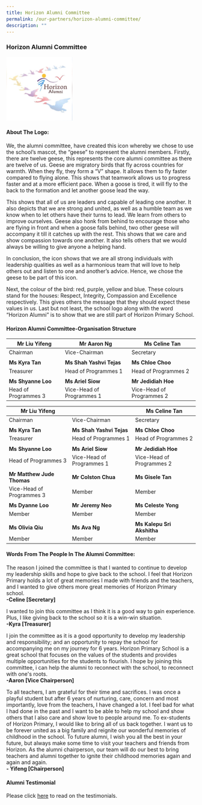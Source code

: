```yaml
---
title: Horizon Alumni Committee
permalink: /our-partners/horizon-alumni-committee/
description: ""
---
```

### **Horizon Alumni Committee**

<img src="/images/horizonalumni1.jpg" style="width:35%">

#### **About The Logo:**
We, the alumni committee, have created this icon whereby we chose to use the school’s mascot, the “geese” to represent the alumni members. Firstly, there are twelve geese, this represents the core alumni committee as there are twelve of us. Geese are migratory birds that fly across countries for warmth. When they fly, they form a “V” shape. It allows them to fly faster compared to flying alone. This shows that teamwork allows us to progress faster and at a more efficient pace. When a goose is tired, it will fly to the back to the formation and let another goose lead the way.

This shows that all of us are leaders and capable of leading one another. It also depicts that we are strong and united, as well as a humble team as we know when to let others have their turns to lead. We learn from others to improve ourselves. Geese also honk from behind to encourage those who are flying in front and when a goose falls behind, two other geese will accompany it till it catches up with the rest. This shows that we care and show compassion towards one another. It also tells others that we would always be willing to give anyone a helping hand.  

In conclusion, the icon shows that we are all strong individuals with leadership qualities as well as a harmonious team that will love to help others out and listen to one and another’s advice. Hence, we chose the geese to be part of this icon.

Next, the colour of the bird: red, purple, yellow and blue. These colours stand for the houses: Respect, Integrity, Compassion and Excellence respectively. This gives others the message that they should expect these values in us. Last but not least, the school logo along with the word “Horizon Alumni” is to show that we are still part of Horizon Primary School.

#### **Horizon Alumni Committee-Organisation Structure**


| Mr Liu Yifeng | Mr Aaron Ng | Ms Celine Tan  |
| -------- | -------- | -------- |
|Chairman|Vice-Chairman|Secretary|
| | | |
|**Ms Kyra Tan**|**Ms Shah Yashvi Tejas**|**Ms Chloe Choo**|
|Treasurer|Head of Programmes 1|Head of Programmes 2|
| | | |
|**Ms Shyanne Loo**|**Ms Ariel Siow**|**Mr Jedidiah Hoe**|
|Head of Programmes 3|Vice-Head of Programmes 1|Vice-Head of Programmes 2|

| Mr Liu Yifeng |  | Ms Celine Tan |
| -------- | -------- | -------- |
|Chairman|Vice-Chairman|Secretary|
| | | |
|**Ms Kyra Tan**|**Ms Shah Yashvi Tejas**|**Ms Chloe Choo**|
|Treasurer|Head of Programmes 1| Head of Programmes 2|
| | | |
|**Ms Shyanne Loo**|**Ms Ariel Siow**|**Mr Jedidiah Hoe**|
|Head of Programmes 3|Vice-Head of Programmes 1|Vice-Head of Programmes 2|
| | | |
|**Mr Matthew Jude Thomas**|**Mr Colston Chua**|**Ms Gisele Tan**|
|Vice-Head of Programmes 3|Member|Member|
| | | |
|**Ms Dyanne Loo**|**Mr Jeremy Neo**|**Ms Celeste Yong**|
|Member|Member|Member|
| | | |
|**Ms Olivia Qiu**|**Ms Ava Ng**|**Ms Kalepu Sri Akshitha**|
|Member|Member|Member|


#### **Words From The People In The Alumni Committee:**
The reason I joined the committee is that I wanted to continue to develop my leadership skills and hope to give back to the school. I feel that Horizon Primary holds a lot of great memories I made with friends and the teachers, and I wanted to give others more great memories of Horizon Primary school.<br>
**\-Celine \[Secretary\]**

I wanted to join this committee as I think it is a good way to gain experience. Plus, I like giving back to the school so it is a win-win situation.<br>
**\-Kyra \[Treasurer\]**

I join the committee as it is a good opportunity to develop my leadership and responsibility; and an opportunity to repay the school for accompanying me on my journey for 6 years. Horizon Primary School is a great school that focuses on the values of the students and provides multiple opportunities for the students to flourish. I hope by joining this committee, i can help the alumni to reconnect with the school, to reconnect with one's roots.<br>
**\-Aaron \[Vice Chairperson\]**

To all teachers, I am grateful for their time and sacrifices. I was once a playful student but after 6 years of nurturing, care, concern and most importantly, love from the teachers, I have changed a lot. I feel bad for what I had done in the past and I want to be able to help my school and show others that I also care and show love to people around me. To ex-students of Horizon Primary, I would like to bring all of us back together. I want us to be forever united as a big family and reignite our wonderful memories of childhood in the school. To future alumni, I wish you all the best in your future, but always make some time to visit your teachers and friends from Horizon. As the alumni chairperson, our team will do our best to bring teachers and alumni together to ignite their childhood memories again and again and again.<br>
**\- Yifeng \[Chairperson\]**

#### **Alumni Testimonial**
Please click [here](https://staging.d21co4ykjghpsi.amplifyapp.com/our-pride/alumni-testimonial/) to read on the testimonials.